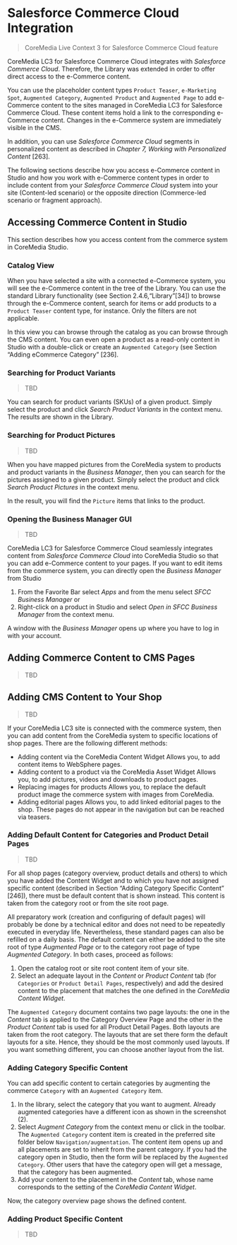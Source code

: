 # Salesforce Commerce Cloud Integration

> CoreMedia Live Context 3 for Salesforce Commerce Cloud feature

CoreMedia LC3 for Salesforce Commerce Cloud integrates with _Salesforce Commerce Cloud_. Therefore, the Library was extended in order to offer direct access to the e-Commerce
content.

You can use the placeholder content types `Product Teaser`, `e-Marketing Spot`, `Augmented Category`, `Augmented Product` and `Augmented Page` to add e-Commerce content to the sites managed in CoreMedia LC3 for Salesforce Commerce Cloud. These content items hold a link to the corresponding e-Commerce content. Changes in the e-Commerce system are immediately visible in the CMS.

In addition, you can use _Salesforce Commerce Cloud_ segments in personalized content as described in _Chapter 7, Working with Personalized Content_ [263].

The following sections describe how you access e-Commerce content in Studio and
how you work with e-Commerce content types in order to include content from
your _Salesforce Commerce Cloud_ system into your site (Content-led scenario) or the
opposite direction (Commerce-led scenario or fragment approach).

## Accessing Commerce Content in Studio
This section describes how you access content from the commerce system in CoreMedia Studio.

### Catalog View
When you have selected a site with a connected e-Commerce system, you will see the e-Commerce content in the tree of the Library. You can use the standard Library functionality (see Section 2.4.6,“Library”[34]) to browse through the e-Commerce content, search for items or add products to a `Product Teaser` content type, for instance. Only the filters are not applicable.

In this view you can browse through the catalog as you can browse through the CMS content. You can even open a product as a read-only content in Studio with a double-click or create an `Augmented Category` (see Section “Adding eCommerce Category” [236].

### Searching for Product Variants
> TBD

You can search for product variants (SKUs) of a given product. Simply select the product and click _Search Product Variants_ in the context menu. The results are shown in the Library.

### Searching for Product Pictures
> TBD

When you have mapped pictures from the CoreMedia system to products and product variants in the _Business Manager_, then you can search for the pictures assigned to a given product. Simply select the product and click _Search Product Pictures_ in the context menu.

In the result, you will find the `Picture` items that links to the product.

### Opening the Business Manager GUI
> TBD

CoreMedia LC3 for Salesforce Commerce Cloud seamlessly integrates content from _Salesforce Commerce Cloud_ into CoreMedia Studio so that you can add e-Commerce content to your pages. If you want to edit items from the commerce system, you can directly open the _Business Manager_ from Studio
1. From the Favorite Bar select _Apps_ and from the menu select _SFCC Business Manager_ or
2. Right-click on a product in Studio and select _Open in SFCC Business Manager_ from the context menu.

A window with the _Business Manager_ opens up where you have to log in with your account.

## Adding Commerce Content to CMS Pages
> TBD

## Adding CMS Content to Your Shop
> TBD

If your CoreMedia LC3 site is connected with the commerce system, then you can add content from the CoreMedia system to specific locations of shop pages. There are the following different methods:
- Adding content via the CoreMedia Content Widget
  Allows you, to add content items to WebSphere pages.
- Adding content to a product via the CoreMedia Asset Widget
  Allows you, to add pictures, videos and downloads to product pages.
- Replacing images for products
Allows you, to replace the default product image the commerce system with images from CoreMedia.
- Adding editorial pages
Allows you, to add linked editorial pages to the shop. These pages do not appear in the navigation but can be reached via teasers.


### Adding Default Content for Categories and Product Detail Pages
> TBD

For all shop pages (category overview, product details and others) to which you have added the Content Widget and to which you have not assigned specific content (described in Section “Adding Category Specific Content” [246]), there must be default content that is shown instead. This content is taken from the category root or from the site root page.

All preparatory work (creation and configuring of default pages) will probably be done by a technical editor and does not need to be repeatedly executed in everyday life. Nevertheless, these standard pages can also be refilled on a daily basis. The default content can either be added to the site root of type _Augmented Page_ or to the category root page of type _Augmented Category_. In both cases, proceed as follows:
1. Open the catalog root or site root content item of your site.
2. Select an adequate layout in the _Content_ or _Product Content_ tab (for `Categories` or `Product Detail Pages`, respectively) and add the desired content to the placement that matches the one defined in the _CoreMedia Content Widget_.

The `Augmented Category` document contains two page layouts: the one in the _Content_ tab is applied to the Category Overview Page and the other in the _Product Content_ tab is used for all Product Detail Pages. Both layouts are taken from the root category. The layouts that are set there form the default layouts for a site. Hence, they should be the most commonly used layouts. If you want something different, you can choose another layout from the list.

### Adding Category Specific Content
You can add specific content to certain categories by augmenting the commerce `Category` with an `Augmented Category` item.

1. In the library, select the category that you want to augment. Already augmented categories have a different icon as shown in the screenshot (2).
2. Select _Augment Category_ from the context menu or click in the toolbar. The `Augmented Category` content item is created in the preferred site folder below `Navigation/augmentation`. The content item opens up and all placements are set to inherit from the parent category. If you had the category open in Studio, then the form will be replaced by the `Augmented Category`. Other users that have the category open will get a message, that the category has been augmented.
3. Add your content to the placement in the _Content_ tab, whose name corresponds to the setting of the _CoreMedia Content Widget_.

Now, the category overview page shows the defined content.

### Adding Product Specific Content
> TBD
